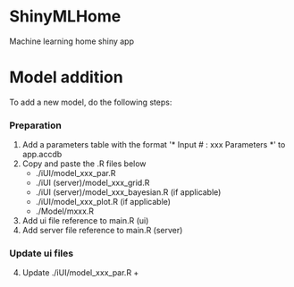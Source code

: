# ShinyMLHome
Machine learning home shiny app

# Model addition
To add a new model, do the following steps:

### Preparation 
1. Add a parameters table with the format '* Input # : xxx Parameters *' to app.accdb
1. Copy and paste the .R files below
    + ./iUI/model_xxx_par.R
    + ./iUI (server)/model_xxx_grid.R
    + ./iUI (server)/model_xxx_bayesian.R (if applicable)
    + ./iUI/model_xxx_plot.R (if applicable)
    + ./Model/mxxx.R
2. Add ui file reference to main.R (ui)
3. Add server file reference to main.R (server)

### Update ui files
4. Update ./iUI/model_xxx_par.R
    + 